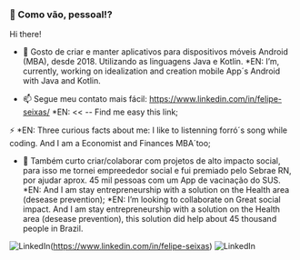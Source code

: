 ###  👋 Como vão, pessoal!?
Hi there!

- 🔭 Gosto de criar e manter aplicativos para dispositivos móveis Android (MBA), desde 2018. Utilizando as linguagens Java e Kotlin.
*EN: I’m, currently, working on idealization and creation mobile App´s Android with Java and Kotlin. 

- 📫 Segue meu contato mais fácil: https://www.linkedin.com/in/felipe-seixas/ *EN: << -- Find me easy this link;

⚡ *EN: Three curious facts about me: I like to listenning forró´s song while coding. And I am a Economist and Finances MBA´too;

- 👯 Também curto criar/colaborar com projetos de alto impacto social, para isso me tornei empreededor social e fui premiado pelo Sebrae RN, por ajudar aprox. 45 mil pessoas com um App de vacinação do SUS. *EN: And I am stay entrepreneurship with a solution on the Health area (desease prevention);
*EN: I’m looking to collaborate on Great social impact. And I am stay entrepreneurship with a solution on the Health area (desease prevention), this solution did help about 45 thousand people in Brazil.



![LinkedIn](https://img.shields.io/badge/-LinkedIn-black.svg?style=flat-square&logo=linkedin&colorB=555)(https://www.linkedin.com/in/felipe-seixas)
![LinkedIn](https://www.linkedin.com/in/felipe-seixas)
